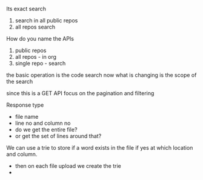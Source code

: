Its exact search
1. search in all public repos
2. all repos search


How do you name the APIs
1. public repos
2. all repos - in org
3. single repo - search

the basic operation is the code search now what is changing is the scope of the search

since this is a GET API focus on the pagination and filtering

Response type
- file name
- line no and column no
- do we get the entire file?
- or get the set of lines around that?

We can use a trie to store if a word exists in the file if yes at which location and column.
- then on each file upload we create the trie
- 
